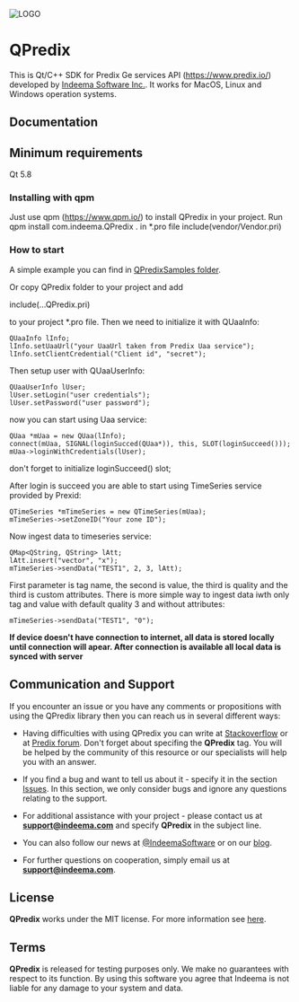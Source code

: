 ![LOGO](https://github.com/IndeemaSoftware/QPredix/blob/Assets/sdk_3_transparent.png?raw=true)

# QPredix
This is Qt/C++ SDK for Predix Ge services API (https://www.predix.io/) developed by [Indeema Software Inc.](https://indeema.com/). It works for MacOS, Linux and Windows operation systems.

## Documentation
## Minimum requirements
Qt 5.8

### Installing with qpm
Just use qpm (https://www.qpm.io/) to install QPredix in your project.
Run qpm install com.indeema.QPredix . in *.pro file include(vendor/Vendor.pri)

### How to start
A simple example you can find in [QPredixSamples folder](https://github.com/IndeemaSoftware/QPredixSample). 

Or copy QPredix folder to your project and add 

  include(...QPredix.pri) 

to your project *.pro file. Then we need to initialize it with QUaaInfo:

    QUaaInfo lInfo;
    lInfo.setUaaUrl("your UaaUrl taken from Predix Uaa service");
    lInfo.setClientCredential("Client id", "secret");

Then setup user with QUaaUserInfo:

    QUaaUserInfo lUser;
    lUser.setLogin("user credentials");
    lUser.setPassword("user password");
    
now you can start using Uaa service:

    QUaa *mUaa = new QUaa(lInfo);
    connect(mUaa, SIGNAL(loginSucced(QUaa*)), this, SLOT(loginSucceed()));
    mUaa->loginWithCredentials(lUser);

don't forget to initialize loginSucceed() slot;

After login is succeed you are able to start using TimeSeries service provided by Prexid:

    QTimeSeries *mTimeSeries = new QTimeSeries(mUaa);
    mTimeSeries->setZoneID("Your zone ID");
    
Now ingest data to timeseries service:
    
    QMap<QString, QString> lAtt;
    lAtt.insert("vector", "x");
    mTimeSeries->sendData("TEST1", 2, 3, lAtt);
    
First parameter is tag name, the second is value, the third is quality and the third is custom attributes.
There is more simple way to ingest data iwth only tag and value with default quality 3 and without attributes:

    mTimeSeries->sendData("TEST1", "0");

**If device doesn't have connection to internet, all data is stored locally until connection will apear. After connection is available all local data is synced with server**

## Communication and Support
If you encounter an issue or you have any comments or propositions with using the QPredix library then you can reach us in several different ways:
- Having difficulties with using QPredix you can write at [Stackoverflow](https://stackoverflow.com/) or at [Predix forum](https://forum.predix.io/index.html). Don't forget about specifing the **QPredix** tag. You will be helped by the community of this resource or our specialists will help you with an answer.

- If you find a bug and want to tell us about it - specify it in the section [Issues](https://github.com/IndeemaSoftware/QPredix/issues).
In this section, we only consider bugs and ignore any questions relating to the support.

- For additional assistance with your project - please contact us at **support@indeema.com** and specify **QPredix** in the subject line.

- You can also follow our news at [@IndeemaSoftware](https://twitter.com/IndeemaSoftware) or on our [blog](https://indeema.com/blog).

- For further questions on cooperation, simply email us at **support@indeema.com**.

## License
**QPredix** works under the MIT license. For more information see [here](https://github.com/IndeemaSoftware/QPredix/blob/master/LICENSE).

## Terms
**QPredix** is released for testing purposes only. We make no guarantees with respect to its function. By using this software you agree that Indeema is not liable for any damage to your system and data.
